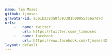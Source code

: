 ```yaml
---
name: Tim Moses
github: tjmoses
gravatar-id: a361b232da0f393381b09955a66a7d7d
urls:
    -   name: twitter
        url: https://twitter.com/_timmoses
    -   name: facebook
        url: https://www.facebook.com/tjmoses42
layout: default
---
```

